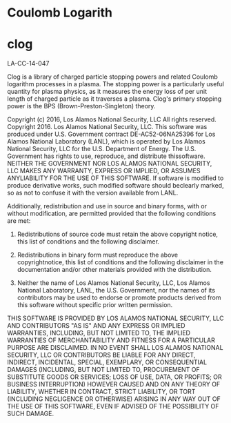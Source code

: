 # Coulomb Logarith
# clog 

LA-CC-14-047

Clog is a library of charged particle stopping powers and related Coulomb logarithm
processes in a plasma. The stopping power is a particularly useful quantity for
plasma physics, as it measures the energy loss of per unit length of charged particle
as it traverses a plasma. Clog's primary stopping power is the BPS (Brown-Preston-Singleton)
theory. 

Copyright (c) 2016, Los Alamos National Security, LLC All rights reserved.
Copyright 2016. Los Alamos National Security, LLC. This software was produced
under U.S. Government contract DE-AC52-06NA25396 for Los Alamos National
Laboratory (LANL), which is operated by Los Alamos National Security, LLC for
the U.S. Department of Energy. The U.S. Government has rights to use, reproduce,
and distribute thissoftware.  NEITHER THE GOVERNMENT NOR LOS ALAMOS NATIONAL
SECURITY, LLC MAKES ANY WARRANTY, EXPRESS OR IMPLIED, OR ASSUMES ANYLIABILITY
FOR THE USE OF THIS SOFTWARE.  If software is modified to produce derivative works,
such modified software should beclearly marked, so as not to confuse it with the
version available from LANL.

Additionally, redistribution and use in source and binary forms, with or without
modification, are permitted provided that the following conditions are met:

1.  Redistributions of source code must retain the above copyright notice, this list of conditions
and the following disclaimer.

2.  Redistributions in binary form must reproduce the above copyrightnotice, this list of conditions
and the following disclaimer in the documentation and/or other materials provided with the distribution.

3. Neither the name of Los Alamos National Security, LLC, Los Alamos National Laboratory, LANL, the
U.S. Government, nor the names of its contributors may be used to endorse or promote products derived
from this software without specific prior written permission.

 
THIS SOFTWARE IS PROVIDED BY LOS ALAMOS NATIONAL SECURITY, LLC AND CONTRIBUTORS "AS IS" AND ANY EXPRESS OR IMPLIED WARRANTIES, INCLUDING, BUT NOT LIMITED TO, THE IMPLIED WARRANTIES OF MERCHANTABILITY AND FITNESS FOR A PARTICULAR PURPOSE ARE DISCLAIMED. IN NO EVENT SHALL LOS ALAMOS NATIONAL SECURITY, LLC OR CONTRIBUTORS BE LIABLE FOR ANY DIRECT, INDIRECT, INCIDENTAL, SPECIAL, EXEMPLARY, OR CONSEQUENTIAL DAMAGES (INCLUDING, BUT NOT LIMITED TO, PROCUREMENT OF SUBSTITUTE GOODS OR SERVICES; LOSS OF USE, DATA, OR PROFITS; OR BUSINESS INTERRUPTION) HOWEVER CAUSED AND ON ANY THEORY OF LIABILITY, WHETHER IN CONTRACT, STRICT LIABILITY, OR TORT (INCLUDING NEGLIGENCE OR OTHERWISE) ARISING IN ANY WAY OUT OF THE USE OF THIS SOFTWARE, EVEN IF ADVISED OF THE POSSIBILITY OF SUCH DAMAGE.
 
 
